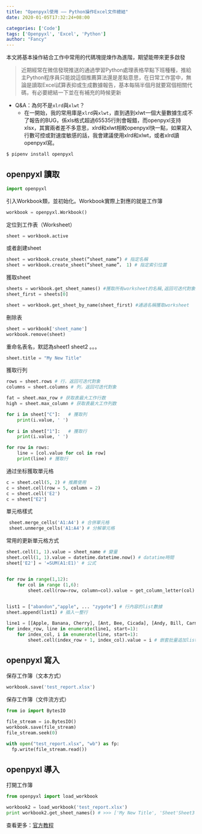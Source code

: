 ```yaml
---
title: "Openpyxl使用 —— Python操作Excel文件總結"
date: 2020-01-05T17:32:24+08:00

categories: ['Code']
tags: ['Openpyxl', 'Excel', 'Python']
author: "Fancy"
---
```

本文將基本操作結合工作中常用的代碼塊提煉作為進階，期望能帶來更多啟發

<!--more-->

> 近期經常在微信發現推送的通過學習Python處理表格早點下班種種，推給主Python程序員只能說這個推薦算法還是差點意思，在日常工作當中，無論是讀取Excel試算表抑或生成數據報告，基本每隔半個月就要寫個相關代碼，有必要總結一下並在有補充的時候更新

- Q&A：為何不是`xlrd`與`xlwt`？
  - 在一開始，我的常用庫是`xlrd`與`xlwt`，直到遇到xlwt一個大量數據生成不了報告的BUG，係xls格式超過65535行則會報錯，而openpyxl支持xlsx，其實兩者差不多意思，xlrd和xlwt相較openpyxl快一點，如果寫入行數可控或對速度敏感的話，我會建議使用xlrd和xlwt，或者xlrd讀openpyxl寫。

```bash
$ pipenv install openpyxl
```

## openpyxl 讀取

```python
import openpyxl
```
引入Workbook類，並初始化。Workbook實際上對應的就是工作簿


```python
workbook = openpyxl.Workbook()
```

定位到工作表（Worksheet）

```python
sheet = workbook.active
```

或者創建sheet

```python
sheet = workbook.create_sheet(“sheet_name”) # 指定名稱
sheet = workbook.create_sheet(“sheet_name”， 1) # 指定索引位置
```
獲取sheet

```python
sheets = workbook.get_sheet_names() #獲取所有worksheet的名稱,返回可迭代對象
sheet_first = sheets[0]

sheet = workbook.get_sheet_by_name(sheet_first) #通過名稱獲取worksheet
```

刪除表

```python
sheet = workbook['sheet_name']
workbook.remove(sheet)
```



重命名表名，默認為sheet1 sheet2 。。。

```python
sheet.title = "My New Title"
```

獲取行列
```python
rows = sheet.rows # 行，返回可迭代對象
columns = sheet.columns # 列，返回可迭代對象

fat = sheet.max_row # 获取表最大工作行数
high = sheet.max_column # 获取表最大工作列数

for i in sheet["C"]:   # 獲取列
    print(i.value, ' ')
    
for i in sheet["1"]:   # 獲取行
    print(i.value, ' ')

for row in rows:
    line = [col.value for col in row]
    print(line) # 獲取行
```

通过坐标獲取單元格

```python
c = sheet.cell(5, 2) # 推薦使用
c = sheet.cell(row = 5, column = 2)
c = sheet.cell('E2')
c = sheet["E2"]
```

單元格樣式

```python
 sheet.merge_cells('A1:A4') # 合併單元格
 sheet.unmerge_cells('A1:A4') # 分解單元格
```



常用的更新單元格方式

```python
sheet.cell(1, 1).value = sheet_name # 變量
sheet.cell(1, 1).value = datetime.datetime.now() # datatime時間
sheet['E2'] = '=SUM(A1:E1)' # 公式


for row in range(1,12):
    for col in range (1,6):
        sheet.cell(row=row, column=col).value = get_column_letter(col) # OOP传递位置数据
        

list1 = ["abandon","apple", ... "zygote"] # 行內容的list數據
sheet.append(list1) # 插入一整行

line1 = [[Apple, Banana, Cherry], [Ant, Bee, Cicada], [Andy, Bill, Carmen]] #分組的數據
for index_row, line in enumerate(line1, start=1):
    for index_col, i in enumerate(line, start=1):
        sheet.cell(index_row + 1, index_col).value = i # 嵌套批量追加list数据
```



## openpyxl 寫入

保存工作簿（文本方式）

```python
workbook.save('test_report.xlsx')
```

保存工作簿（文件流方式）

```python
from io import BytesIO

file_stream = io.BytesIO()
workbook.save(file_stream)
file_stream.seek(0)

with open("test_report.xlsx", "wb") as fp:
  fp.write(file_stream.read())
```



## openpyxl 導入

打開工作簿

```python
from openpyxl import load_workbook

workbook2 = load_workbook('test_report.xlsx')
print workbook2.get_sheet_names() # >>> ['My New Title', 'Sheet'Sheet3']
```



查看更多：[官方教程](https://openpyxl.readthedocs.io/en/stable/index.html)